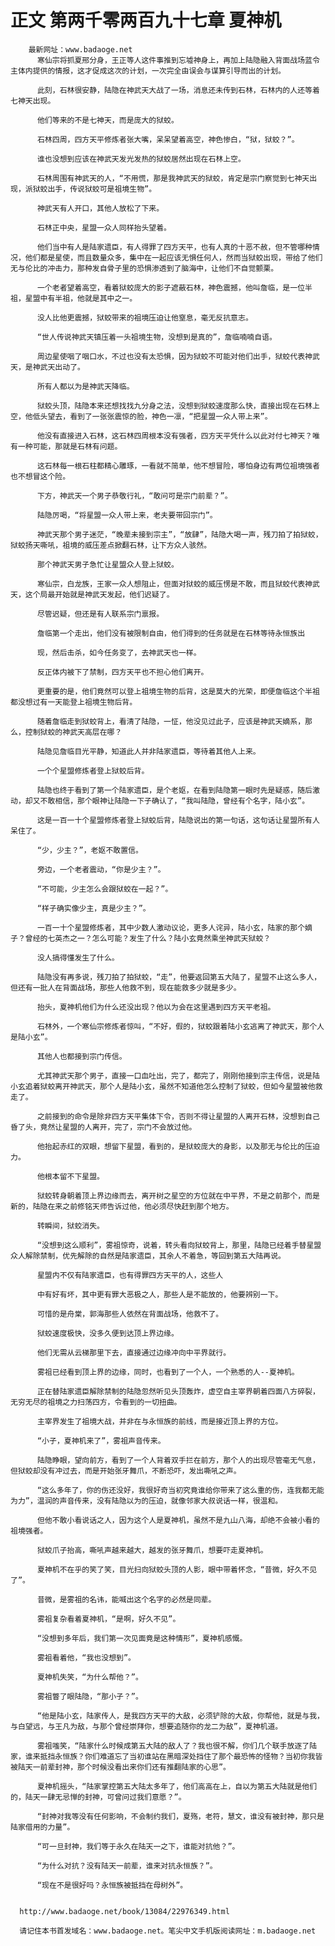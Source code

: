 # 正文 第两千零两百九十七章 夏神机
        最新网址：www.badaoge.net
          寒仙宗将抓夏邢分身，王正等人这件事推到忘墟神身上，再加上陆隐融入背面战场蓝令主体内提供的情报，这才促成这次的计划，一次完全由误会与谋算引导而出的计划。
      
          此刻，石林很安静，陆隐在神武天大战了一场，消息还未传到石林，石林内的人还等着七神天出现。
      
          他们等来的不是七神天，而是庞大的狱蛟。
      
          石林四周，四方天平修炼者张大嘴，呆呆望着高空，神色惨白，“狱，狱蛟？”。
      
          谁也没想到应该在神武天发光发热的狱蛟居然出现在石林上空。
      
          石林周围有神武天的人，“不用慌，那是我神武天的狱蛟，肯定是宗门察觉到七神天出现，派狱蛟出手，传说狱蛟可是祖境生物”。
      
          神武天有人开口，其他人放松了下来。
      
          石林正中央，星盟一众人同样抬头望着。
      
          他们当中有人是陆家遗臣，有人得罪了四方天平，也有人真的十恶不赦，但不管哪种情况，他们都是星使，而且数量众多，集中在一起应该无惧任何人，然而当狱蛟出现，带给了他们无与伦比的冲击力，那种发自骨子里的恐惧渗透到了脑海中，让他们不自觉颤栗。
      
          一个老者望着高空，看着狱蛟庞大的影子遮蔽石林，神色震撼，他叫詹临，是一位半祖，星盟中有半祖，他就是其中之一。
      
          没人比他更震撼，狱蛟带来的祖境压迫让他窒息，毫无反抗意志。
      
          “世人传说神武天镇压着一头祖境生物，没想到是真的”，詹临喃喃自语。
      
          周边星使咽了咽口水，不过也没有太恐惧，因为狱蛟不可能对他们出手，狱蛟代表神武天，是神武天出动了。
      
          所有人都以为是神武天降临。
      
          狱蛟头顶，陆隐本来还想找找九分身之法，没想到狱蛟速度那么快，直接出现在石林上空，他低头望去，看到了一张张震惊的脸，神色一凛，“把星盟一众人带上来”。
      
          他没有直接进入石林，这石林四周根本没有强者，四方天平凭什么以此对付七神天？唯有一种可能，那就是石林有问题。
      
          这石林每一根石柱都精心雕琢，一看就不简单，他不想冒险，哪怕身边有两位祖境强者也不想冒这个险。
      
          下方，神武天一个男子恭敬行礼，“敢问可是宗门前辈？”。
      
          陆隐厉喝，“将星盟一众人带上来，老夫要带回宗门”。
      
          神武天那个男子迷茫，“晚辈未接到宗主”，“放肆”，陆隐大喝一声，残刀拍了拍狱蛟，狱蛟扬天嘶吼，祖境的威压差点掀翻石林，让下方众人骇然。
      
          那个神武天男子急忙让星盟众人登上狱蛟。
      
          寒仙宗，白龙族，王家一众人想阻止，但面对狱蛟的威压愣是不敢，而且狱蛟代表神武天，这个局最开始就是神武天发起，他们迟疑了。
      
          尽管迟疑，但还是有人联系宗门禀报。
      
          詹临第一个走出，他们没有被限制自由，他们得到的任务就是在石林等待永恒族出
      
          现，然后击杀，如今任务变了，去神武天也一样。
      
          反正体内被下了禁制，四方天平也不担心他们离开。
      
          更重要的是，他们竟然可以登上祖境生物的后背，这是莫大的光荣，即便詹临这个半祖都没想过有一天能登上祖境生物后背。
      
          随着詹临走到狱蛟背上，看清了陆隐，一怔，他没见过此子，应该是神武天嫡系，那么，控制狱蛟的神武天高层在哪？
      
          陆隐见詹临目光平静，知道此人并非陆家遗臣，等待着其他人上来。
      
          一个个星盟修炼者登上狱蛟后背。
      
          陆隐也终于看到了第一个陆家遗臣，是个老妪，在看到陆隐第一眼时先是疑惑，随后激动，却又不敢相信，那个眼神让陆隐一下子确认了，“我叫陆隐，曾经有个名字，陆小玄”。
      
          这是一百一十个星盟修炼者登上狱蛟后背，陆隐说出的第一句话，这句话让星盟所有人呆住了。
      
          “少，少主？”，老妪不敢置信。
      
          旁边，一个老者震动，“你是少主？”。
      
          “不可能，少主怎么会跟狱蛟在一起？”。
      
          “样子确实像少主，真是少主？”。
      
          一百一十个星盟修炼者，其中少数人激动议论，更多人诧异，陆小玄，陆家的那个嫡子？曾经的七英杰之一？怎么可能？发生了什么？陆小玄竟然乘坐神武天狱蛟？
      
          没人搞得懂发生了什么。
      
          陆隐没有再多说，残刀拍了拍狱蛟，“走”，他要返回第五大陆了，星盟不止这么多人，但还有一批人在背面战场，那些人他救不到，现在能救多少就是多少。
      
          抬头，夏神机他们为什么还没出现？他以为会在这里遇到四方天平老祖。
      
          石林外，一个寒仙宗修炼者惊叫，“不好，假的，狱蛟跟着陆小玄逃离了神武天，那个人是陆小玄”。
      
          其他人也都接到宗门传信。
      
          尤其神武天那个男子，直接一口血吐出，完了，都完了，刚刚他接到宗主传信，说是陆小玄追着狱蛟离开神武天，那个人是陆小玄，虽然不知道他怎么控制了狱蛟，但如今星盟被他救走了。
      
          之前接到的命令是除非四方天平集体下令，否则不得让星盟的人离开石林，没想到自己昏了头，竟然让星盟的人离开，完了，宗门不会放过他。
      
          他抬起赤红的双眼，想留下星盟，看到的，是狱蛟庞大的身影，以及那无与伦比的压迫力。
      
          他根本留不下星盟。
      
          狱蛟转身朝着顶上界边缘而去，离开树之星空的方位就在中平界，不是之前那个，而是新的，陆隐在来之前修铭天师告诉过他，他必须尽快赶到那个地方。
      
          转瞬间，狱蛟消失。
      
          “没想到这么顺利”，雾祖惊奇，说着，转头看向狱蛟背上，那里，陆隐已经着手替星盟众人解除禁制，优先解除的自然是陆家遗臣，其余人不着急，等回到第五大陆再说。
      
          星盟内不仅有陆家遗臣，也有得罪四方天平的人，这些人
      
          中有好有坏，其中更有罪大恶极之人，那些人是不能放的，他要辨别一下。
      
          可惜的是舟棠，郭海那些人依然在背面战场，他救不了。
      
          狱蛟速度极快，没多久便到达顶上界边缘。
      
          他们无需从云梯那里下去，直接通过边缘冲向中平界就行。
      
          雾祖已经看到顶上界的边缘，同时，也看到了一个人，一个熟悉的人--夏神机。
      
          正在替陆家遗臣解除禁制的陆隐忽然听见头顶轰炸，虚空自主宰界朝着四面八方碎裂，无穷无尽的祖境之力扫荡四方，令看到的一切扭曲。
      
          主宰界发生了祖境大战，并非在与永恒族的前线，而是接近顶上界的方位。
      
          “小子，夏神机来了”，雾祖声音传来。
      
          陆隐睁眼，望向前方，看到了一个人背着双手拦在前方，那个人的出现尽管毫无气息，但狱蛟却没有冲过去，而是开始张牙舞爪，不断恐吓，发出嘶吼之声。
      
          “这么多年了，你的伤还没好，我很好奇当初究竟谁给你带来了这么重的伤，连我都无能为力”，温润的声音传来，没有陆隐以为的压迫，就像邻家大叔说话一样，很温和。
      
          但他不敢小看说话之人，因为这个人是夏神机，虽然不是九山八海，却绝不会被小看的祖境强者。
      
          狱蛟爪子抬高，嘶吼声越来越大，越发的张牙舞爪，想要吓走夏神机。
      
          夏神机不在乎的笑了笑，目光扫向狱蛟头顶的人影，眼中带着怀念，“昔微，好久不见了”。
      
          昔微，是雾祖的名讳，能喊出这个名字的必然是同辈。
      
          雾祖复杂看着夏神机，“是啊，好久不见”。
      
          “没想到多年后，我们第一次见面竟是这种情形”，夏神机感慨。
      
          雾祖看着他，“我也没想到”。
      
          夏神机失笑，“为什么帮他？”。
      
          雾祖瞥了眼陆隐，“那小子？”。
      
          “他是陆小玄，陆家传人，是我四方天平的大敌，必须铲除的大敌，你帮他，就是与我，与白望远，与王凡为敌，与那个曾经崇拜你，想要追随你的龙二为敌”，夏神机道。
      
          雾祖嗤笑，“陆家什么时候成第五大陆的敌人了？我也很不解，你们几个联手放逐了陆家，谁来抵挡永恒族？你们难道忘了当初谁站在黑暗深处挡住了那个最恐怖的怪物？当初你我皆被陆天一前辈封神，那个时候没看出来你们还有推翻陆家的心思”。
      
          夏神机摇头，“陆家掌控第五大陆太多年了，他们高高在上，自以为第五大陆就是他们的，陆天一肆无忌惮的封神，可曾问过我们意愿？”。
      
          “封神对我等没有任何影响，不会制约我们，夏殇，老符，慧文，谁没有被封神，那只是陆家借用的力量”。
      
          “可一旦封神，我们等于永久在陆天一之下，谁能对抗他？”。
      
          “为什么对抗？没有陆天一前辈，谁来对抗永恒族？”。
      
          “现在不是很好吗？永恒族被抵挡在母树外”。
      
      
      http://www.badaoge.net/book/13084/22976349.html
      
      请记住本书首发域名：www.badaoge.net。笔尖中文手机版阅读网址：m.badaoge.net